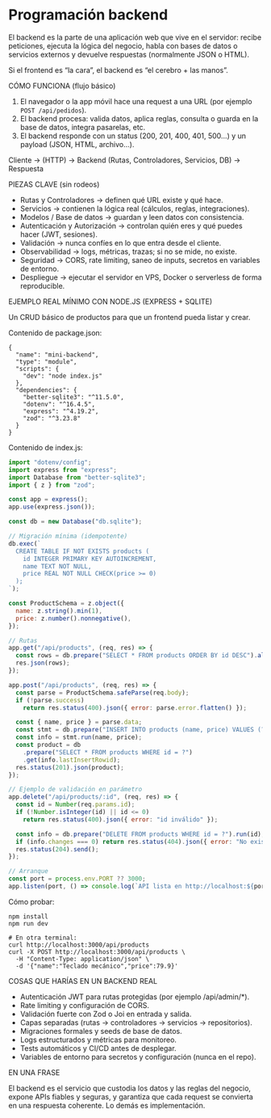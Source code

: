 # Programación backend

El backend es la parte de una aplicación web que vive en el servidor: recibe peticiones, ejecuta la lógica del negocio, habla con bases de datos o servicios externos y devuelve respuestas (normalmente JSON o HTML).

Si el frontend es “la cara”, el backend es “el cerebro + las manos”.

CÓMO FUNCIONA (flujo básico)

1. El navegador o la app móvil hace una request a una URL (por ejemplo `POST /api/pedidos`).
2. El backend procesa: valida datos, aplica reglas, consulta o guarda en la base de datos, integra pasarelas, etc.
3. El backend responde con un status (200, 201, 400, 401, 500…) y un payload (JSON, HTML, archivo…).

Cliente → (HTTP) → Backend (Rutas, Controladores, Servicios, DB) → Respuesta

PIEZAS CLAVE (sin rodeos)

- Rutas y Controladores → definen qué URL existe y qué hace.
- Servicios → contienen la lógica real (cálculos, reglas, integraciones).
- Modelos / Base de datos → guardan y leen datos con consistencia.
- Autenticación y Autorización → controlan quién eres y qué puedes hacer (JWT, sesiones).
- Validación → nunca confíes en lo que entra desde el cliente.
- Observabilidad → logs, métricas, trazas; si no se mide, no existe.
- Seguridad → CORS, rate limiting, saneo de inputs, secretos en variables de entorno.
- Despliegue → ejecutar el servidor en VPS, Docker o serverless de forma reproducible.

EJEMPLO REAL MÍNIMO CON NODE.JS (EXPRESS + SQLITE)

Un CRUD básico de productos para que un frontend pueda listar y crear.

Contenido de package.json:

```
{
  "name": "mini-backend",
  "type": "module",
  "scripts": {
    "dev": "node index.js"
  },
  "dependencies": {
    "better-sqlite3": "^11.5.0",
    "dotenv": "^16.4.5",
    "express": "^4.19.2",
    "zod": "^3.23.8"
  }
}

```

Contenido de index.js:

```jsx
import "dotenv/config";
import express from "express";
import Database from "better-sqlite3";
import { z } from "zod";

const app = express();
app.use(express.json());

const db = new Database("db.sqlite");

// Migración mínima (idempotente)
db.exec(`
  CREATE TABLE IF NOT EXISTS products (
    id INTEGER PRIMARY KEY AUTOINCREMENT,
    name TEXT NOT NULL,
    price REAL NOT NULL CHECK(price >= 0)
  );
`);

const ProductSchema = z.object({
  name: z.string().min(1),
  price: z.number().nonnegative(),
});

// Rutas
app.get("/api/products", (req, res) => {
  const rows = db.prepare("SELECT * FROM products ORDER BY id DESC").all();
  res.json(rows);
});

app.post("/api/products", (req, res) => {
  const parse = ProductSchema.safeParse(req.body);
  if (!parse.success)
    return res.status(400).json({ error: parse.error.flatten() });

  const { name, price } = parse.data;
  const stmt = db.prepare("INSERT INTO products (name, price) VALUES (?, ?)");
  const info = stmt.run(name, price);
  const product = db
    .prepare("SELECT * FROM products WHERE id = ?")
    .get(info.lastInsertRowid);
  res.status(201).json(product);
});

// Ejemplo de validación en parámetro
app.delete("/api/products/:id", (req, res) => {
  const id = Number(req.params.id);
  if (!Number.isInteger(id) || id <= 0)
    return res.status(400).json({ error: "id inválido" });

  const info = db.prepare("DELETE FROM products WHERE id = ?").run(id);
  if (info.changes === 0) return res.status(404).json({ error: "No existe" });
  res.status(204).send();
});

// Arranque
const port = process.env.PORT ?? 3000;
app.listen(port, () => console.log(`API lista en http://localhost:${port}`));
```

Cómo probar:

```
npm install
npm run dev

# En otra terminal:
curl http://localhost:3000/api/products
curl -X POST http://localhost:3000/api/products \
  -H "Content-Type: application/json" \
  -d '{"name":"Teclado mecánico","price":79.9}'

```

COSAS QUE HARÍAS EN UN BACKEND REAL

- Autenticación JWT para rutas protegidas (por ejemplo /api/admin/\*).
- Rate limiting y configuración de CORS.
- Validación fuerte con Zod o Joi en entrada y salida.
- Capas separadas (rutas → controladores → servicios → repositorios).
- Migraciones formales y seeds de base de datos.
- Logs estructurados y métricas para monitoreo.
- Tests automáticos y CI/CD antes de desplegar.
- Variables de entorno para secretos y configuración (nunca en el repo).

EN UNA FRASE

El backend es el servicio que custodia los datos y las reglas del negocio, expone APIs fiables y seguras, y garantiza que cada request se convierta en una respuesta coherente. Lo demás es implementación.
